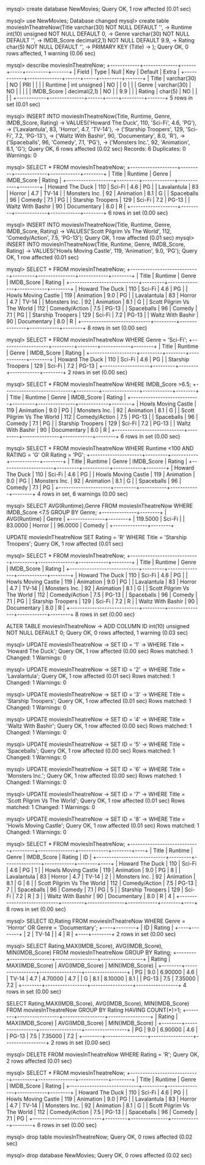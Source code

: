 mysql> create database NewMovies;
Query OK, 1 row affected (0.01 sec)

mysql> use NewMovies;
Database changed
mysql> create table moviesInTheatreNow(Title varchar(30) NOT NULL DEFAULT '',
-> Runtime int(10) unsigned NOT NULL DEFAULT 0,
-> Genre varchar(30) NOT NULL DEFAULT '',
-> IMDB_Score decimal(2,1) NOT NULL DEFAULT 9.9,
-> Rating char(5) NOT NULL DEFAULT '',
-> PRIMARY KEY (Title)
-> );
Query OK, 0 rows affected, 1 warning (0.06 sec)

mysql> describe moviesInTheatreNow;
+------------+--------------+------+-----+---------+-------+
| Field      | Type         | Null | Key | Default | Extra |
+------------+--------------+------+-----+---------+-------+
| Title      | varchar(30)  | NO   | PRI |         |       |
| Runtime    | int unsigned | NO   |     | 0       |       |
| Genre      | varchar(30)  | NO   |     |         |       |
| IMDB_Score | decimal(2,1) | NO   |     | 9.9     |       |
| Rating     | char(5)      | NO   |     |         |       |
+------------+--------------+------+-----+---------+-------+
5 rows in set (0.01 sec)

mysql> INSERT INTO moviesInTheatreNow(Title, Runtime, Genre, IMDB_Score, Rating)
-> VALUES('Howard The Duck', 110, 'Sci-Fi', 4.6, 'PG'),
-> ('Lavalantula', 83, 'Horror', 4.7, 'TV-14'),
-> ('Starship Troopers', 129, 'Sci-Fi', 7.2, 'PG-13'),
-> ('Waltz With Bashir', 90, 'Documentary', 8.0, 'R'),
-> ('Spaceballs', 96, 'Comedy', 7.1, 'PG'),
-> ('Monsters Inc.', 92, 'Animation', 8.1, 'G');
Query OK, 6 rows affected (0.02 sec)
Records: 6  Duplicates: 0  Warnings: 0

mysql> SELECT * FROM moviesInTheatreNow;
+-------------------+---------+-------------+------------+--------+
| Title             | Runtime | Genre       | IMDB_Score | Rating |
+-------------------+---------+-------------+------------+--------+
| Howard The Duck   |     110 | Sci-Fi      |        4.6 | PG     |
| Lavalantula       |      83 | Horror      |        4.7 | TV-14  |
| Monsters Inc.     |      92 | Animation   |        8.1 | G      |
| Spaceballs        |      96 | Comedy      |        7.1 | PG     |
| Starship Troopers |     129 | Sci-Fi      |        7.2 | PG-13  |
| Waltz With Bashir |      90 | Documentary |        8.0 | R      |
+-------------------+---------+-------------+------------+--------+
6 rows in set (0.00 sec)

mysql> INSERT INTO moviesInTheatreNow(Title, Runtime, Genre, IMDB_Score, Rating)
-> VALUES('Scott Pilgrim Vs The World', 112, 'Comedy/Action', 7.5, 'PG-13');
Query OK, 1 row affected (0.01 sec)
mysql> INSERT INTO moviesInTheatreNow(Title, Runtime, Genre, IMDB_Score, Rating)
-> VALUES('Howls Moving Castle', 119, 'Animation', 9.0, 'PG');
Query OK, 1 row affected (0.01 sec)

mysql> SELECT * FROM moviesInTheatreNow;
+----------------------------+---------+---------------+------------+--------+
| Title                      | Runtime | Genre         | IMDB_Score | Rating |
+----------------------------+---------+---------------+------------+--------+
| Howard The Duck            |     110 | Sci-Fi        |        4.6 | PG     |
| Howls Moving Castle        |     119 | Animation     |        9.0 | PG     |
| Lavalantula                |      83 | Horror        |        4.7 | TV-14  |
| Monsters Inc.              |      92 | Animation     |        8.1 | G      |
| Scott Pilgrim Vs The World |     112 | Comedy/Action |        7.5 | PG-13  |
| Spaceballs                 |      96 | Comedy        |        7.1 | PG     |
| Starship Troopers          |     129 | Sci-Fi        |        7.2 | PG-13  |
| Waltz With Bashir          |      90 | Documentary   |        8.0 | R      |
+----------------------------+---------+---------------+------------+--------+
8 rows in set (0.00 sec)

mysql> SELECT * FROM moviesInTheatreNow WHERE Genre = 'Sci-Fi';
+-------------------+---------+--------+------------+--------+
| Title             | Runtime | Genre  | IMDB_Score | Rating |
+-------------------+---------+--------+------------+--------+
| Howard The Duck   |     110 | Sci-Fi |        4.6 | PG     |
| Starship Troopers |     129 | Sci-Fi |        7.2 | PG-13  |
+-------------------+---------+--------+------------+--------+
2 rows in set (0.00 sec)

mysql> SELECT * FROM moviesInTheatreNow WHERE IMDB_Score >6.5;
+----------------------------+---------+---------------+------------+--------+
| Title                      | Runtime | Genre         | IMDB_Score | Rating |
+----------------------------+---------+---------------+------------+--------+
| Howls Moving Castle        |     119 | Animation     |        9.0 | PG     |
| Monsters Inc.              |      92 | Animation     |        8.1 | G      |
| Scott Pilgrim Vs The World |     112 | Comedy/Action |        7.5 | PG-13  |
| Spaceballs                 |      96 | Comedy        |        7.1 | PG     |
| Starship Troopers          |     129 | Sci-Fi        |        7.2 | PG-13  |
| Waltz With Bashir          |      90 | Documentary   |        8.0 | R      |
+----------------------------+---------+---------------+------------+--------+
6 rows in set (0.00 sec)

mysql> SELECT * FROM moviesInTheatreNow WHERE Runtime <100 AND RATING = 'G' OR Rating = 'PG';
+---------------------+---------+-----------+------------+--------+
| Title               | Runtime | Genre     | IMDB_Score | Rating |
+---------------------+---------+-----------+------------+--------+
| Howard The Duck     |     110 | Sci-Fi    |        4.6 | PG     |
| Howls Moving Castle |     119 | Animation |        9.0 | PG     |
| Monsters Inc.       |      92 | Animation |        8.1 | G      |
| Spaceballs          |      96 | Comedy    |        7.1 | PG     |
+---------------------+---------+-----------+------------+--------+
4 rows in set, 6 warnings (0.00 sec)

mysql> SELECT AVG(Runtime),Genre FROM moviesInTheatreNow WHERE IMDB_Score <7.5 GROUP BY Genre;
+--------------+--------+
| AVG(Runtime) | Genre  |
+--------------+--------+
|     119.5000 | Sci-Fi |
|      83.0000 | Horror |
|      96.0000 | Comedy |
+--------------+--------+

UPDATE moviesInTheatreNow
SET Rating = 'R'
WHERE Title = 'Starship Troopers';
Query OK, 1 row affected (0.01 sec)

mysql> SELECT * FROM moviesInTheatreNow;
+----------------------------+---------+---------------+------------+--------+
| Title                      | Runtime | Genre         | IMDB_Score | Rating |
+----------------------------+---------+---------------+------------+--------+
| Howard The Duck            |     110 | Sci-Fi        |        4.6 | PG     |
| Howls Moving Castle        |     119 | Animation     |        9.0 | PG     |
| Lavalantula                |      83 | Horror        |        4.7 | TV-14  |
| Monsters Inc.              |      92 | Animation     |        8.1 | G      |
| Scott Pilgrim Vs The World |     112 | Comedy/Action |        7.5 | PG-13  |
| Spaceballs                 |      96 | Comedy        |        7.1 | PG     |
| Starship Troopers          |     129 | Sci-Fi        |        7.2 | R      |
| Waltz With Bashir          |      90 | Documentary   |        8.0 | R      |
+----------------------------+---------+---------------+------------+--------+
8 rows in set (0.00 sec)


ALTER TABLE moviesInTheatreNow
-> ADD COLUMN ID int(10) unsigned NOT NULL DEFAULT 0;
Query OK, 0 rows affected, 1 warning (0.03 sec)

mysql> UPDATE moviesInTheatreNow
-> SET ID = '1'
-> WHERE Title = 'Howard The Duck';
Query OK, 1 row affected (0.00 sec)
Rows matched: 1  Changed: 1  Warnings: 0

mysql> UPDATE moviesInTheatreNow
-> SET ID = '2'
-> WHERE Title = 'Lavalantula';
Query OK, 1 row affected (0.01 sec)
Rows matched: 1  Changed: 1  Warnings: 0

mysql> UPDATE moviesInTheatreNow
-> SET ID = '3'
-> WHERE Title = 'Starship Troopers';
Query OK, 1 row affected (0.01 sec)
Rows matched: 1  Changed: 1  Warnings: 0

mysql> UPDATE moviesInTheatreNow
-> SET ID = '4'
-> WHERE Title = 'Waltz With Bashir';
Query OK, 1 row affected (0.00 sec)
Rows matched: 1  Changed: 1  Warnings: 0

mysql> UPDATE moviesInTheatreNow
-> SET ID = '5'
-> WHERE Title = 'Spaceballs';
Query OK, 1 row affected (0.00 sec)
Rows matched: 1  Changed: 1  Warnings: 0

mysql> UPDATE moviesInTheatreNow
-> SET ID = '6'
-> WHERE Title = 'Monsters Inc.';
Query OK, 1 row affected (0.00 sec)
Rows matched: 1  Changed: 1  Warnings: 0

mysql> UPDATE moviesInTheatreNow
-> SET ID = '7'
-> WHERE Title = 'Scott Pilgrim Vs The World';
Query OK, 1 row affected (0.01 sec)
Rows matched: 1  Changed: 1  Warnings: 0

mysql> UPDATE moviesInTheatreNow
-> SET ID = '8'
-> WHERE Title = 'Howls Moving Castle';
Query OK, 1 row affected (0.01 sec)
Rows matched: 1  Changed: 1  Warnings: 0

mysql> SELECT * FROM moviesInTheatreNow;
+----------------------------+---------+---------------+------------+--------+----+
| Title                      | Runtime | Genre         | IMDB_Score | Rating | ID |
+----------------------------+---------+---------------+------------+--------+----+
| Howard The Duck            |     110 | Sci-Fi        |        4.6 | PG     |  1 |
| Howls Moving Castle        |     119 | Animation     |        9.0 | PG     |  8 |
| Lavalantula                |      83 | Horror        |        4.7 | TV-14  |  2 |
| Monsters Inc.              |      92 | Animation     |        8.1 | G      |  6 |
| Scott Pilgrim Vs The World |     112 | Comedy/Action |        7.5 | PG-13  |  7 |
| Spaceballs                 |      96 | Comedy        |        7.1 | PG     |  5 |
| Starship Troopers          |     129 | Sci-Fi        |        7.2 | R      |  3 |
| Waltz With Bashir          |      90 | Documentary   |        8.0 | R      |  4 |
+----------------------------+---------+---------------+------------+--------+----+
8 rows in set (0.00 sec)

mysql> SELECT ID,Rating FROM moviesInTheatreNow WHERE Genre = 'Horror' OR Genre = 'Documentary';
+----+--------+
| ID | Rating |
+----+--------+
|  2 | TV-14  |
|  4 | R      |
+----+--------+
2 rows in set (0.00 sec)

mysql> SELECT Rating,MAX(IMDB_Score), AVG(IMDB_Score), MIN(IMDB_Score) FROM moviesInTheatreNow GROUP BY Rating;
+--------+-----------------+-----------------+-----------------+
| Rating | MAX(IMDB_Score) | AVG(IMDB_Score) | MIN(IMDB_Score) |
+--------+-----------------+-----------------+-----------------+
| PG     |             9.0 |         6.90000 |             4.6 |
| TV-14  |             4.7 |         4.70000 |             4.7 |
| G      |             8.1 |         8.10000 |             8.1 |
| PG-13  |             7.5 |         7.35000 |             7.2 |
+--------+-----------------+-----------------+-----------------+
4 rows in set (0.00 sec)

SELECT Rating,MAX(IMDB_Score), AVG(IMDB_Score), MIN(IMDB_Score) FROM moviesInTheatreNow GROUP BY Rating HAVING COUNT(*)>1;
+--------+-----------------+-----------------+-----------------+
| Rating | MAX(IMDB_Score) | AVG(IMDB_Score) | MIN(IMDB_Score) |
+--------+-----------------+-----------------+-----------------+
| PG     |             9.0 |         6.90000 |             4.6 |
| PG-13  |             7.5 |         7.35000 |             7.2 |
+--------+-----------------+-----------------+-----------------+
2 rows in set (0.00 sec)

mysql> DELETE FROM moviesInTheatreNow WHERE Rating = 'R';
Query OK, 2 rows affected (0.01 sec)

mysql> SELECT * FROM moviesInTheatreNow;
+----------------------------+---------+---------------+------------+--------+
| Title                      | Runtime | Genre         | IMDB_Score | Rating |
+----------------------------+---------+---------------+------------+--------+
| Howard The Duck            |     110 | Sci-Fi        |        4.6 | PG     |
| Howls Moving Castle        |     119 | Animation     |        9.0 | PG     |
| Lavalantula                |      83 | Horror        |        4.7 | TV-14  |
| Monsters Inc.              |      92 | Animation     |        8.1 | G      |
| Scott Pilgrim Vs The World |     112 | Comedy/Action |        7.5 | PG-13  |
| Spaceballs                 |      96 | Comedy        |        7.1 | PG     |
+----------------------------+---------+---------------+------------+--------+
6 rows in set (0.00 sec)

mysql> drop table moviesInTheatreNow;
Query OK, 0 rows affected (0.02 sec)

mysql> drop database NewMovies;
Query OK, 0 rows affected (0.02 sec)